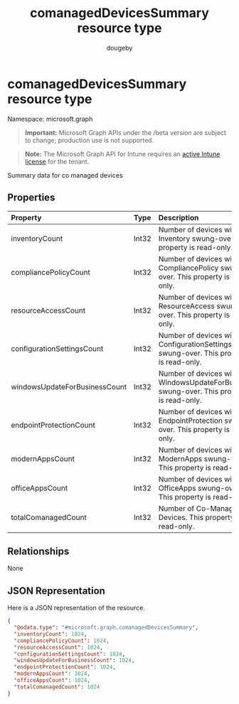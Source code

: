 ﻿---
title: "comanagedDevicesSummary resource type"
description: "Summary data for co managed devices"
author: "dougeby"
localization_priority: Normal
ms.prod: "intune"
doc_type: resourcePageType
---

# comanagedDevicesSummary resource type

Namespace: microsoft.graph

> **Important:** Microsoft Graph APIs under the /beta version are subject to change; production use is not supported.

> **Note:** The Microsoft Graph API for Intune requires an [active Intune license](https://go.microsoft.com/fwlink/?linkid=839381) for the tenant.

Summary data for co managed devices

## Properties

| Property                      | Type  | Description                                                                             |
| :---------------------------- | :---- | :-------------------------------------------------------------------------------------- |
| inventoryCount                | Int32 | Number of devices with Inventory swung-over. This property is read-only.                |
| compliancePolicyCount         | Int32 | Number of devices with CompliancePolicy swung-over. This property is read-only.         |
| resourceAccessCount           | Int32 | Number of devices with ResourceAccess swung-over. This property is read-only.           |
| configurationSettingsCount    | Int32 | Number of devices with ConfigurationSettings swung-over. This property is read-only.    |
| windowsUpdateForBusinessCount | Int32 | Number of devices with WindowsUpdateForBusiness swung-over. This property is read-only. |
| endpointProtectionCount       | Int32 | Number of devices with EndpointProtection swung-over. This property is read-only.       |
| modernAppsCount               | Int32 | Number of devices with ModernApps swung-over. This property is read-only.               |
| officeAppsCount               | Int32 | Number of devices with OfficeApps swung-over. This property is read-only.               |
| totalComanagedCount           | Int32 | Number of Co-Managed Devices. This property is read-only.                               |

## Relationships

None

## JSON Representation

Here is a JSON representation of the resource.

<!-- {
  "blockType": "resource",
  "@odata.type": "microsoft.graph.comanagedDevicesSummary"
}
-->

```json
{
  "@odata.type": "#microsoft.graph.comanagedDevicesSummary",
  "inventoryCount": 1024,
  "compliancePolicyCount": 1024,
  "resourceAccessCount": 1024,
  "configurationSettingsCount": 1024,
  "windowsUpdateForBusinessCount": 1024,
  "endpointProtectionCount": 1024,
  "modernAppsCount": 1024,
  "officeAppsCount": 1024,
  "totalComanagedCount": 1024
}
```
